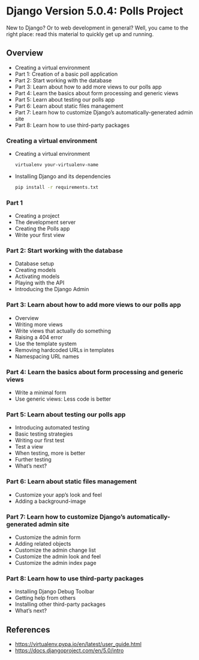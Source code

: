 # Django Version 5.0.4: Polls Project

New to Django? Or to web development in general? Well, you came to the right place: read this material to quickly get up and running.

## Overview

- Creating a virtual environment
- Part 1: Creation of a basic poll application
- Part 2: Start working with the database
- Part 3: Learn about how to add more views to our polls app
- Part 4: Learn the basics about form processing and generic views
- Part 5: Learn about testing our polls app
- Part 6: Learn about static files management
- Part 7: Learn how to customize Django’s automatically-generated admin site
- Part 8: Learn how to use third-party packages

### Creating a virtual environment

- Creating a virtual environment

    ```bash
    virtualenv your-virtualenv-name
    ```

- Installing Django and its dependencies

    ```bash
    pip install -r requirements.txt
    ```

### Part 1

- Creating a project
- The development server
- Creating the Polls app
- Write your first view

### Part 2: Start working with the database

- Database setup
- Creating models
- Activating models
- Playing with the API
- Introducing the Django Admin

### Part 3: Learn about how to add more views to our polls app

- Overview
- Writing more views
- Write views that actually do something
- Raising a 404 error
- Use the template system
- Removing hardcoded URLs in templates
- Namespacing URL names

### Part 4: Learn the basics about form processing and generic views

- Write a minimal form
- Use generic views: Less code is better

### Part 5: Learn about testing our polls app

- Introducing automated testing
- Basic testing strategies
- Writing our first test
- Test a view
- When testing, more is better
- Further testing
- What’s next?

### Part 6: Learn about static files management

- Customize your app’s look and feel
- Adding a background-image

### Part 7: Learn how to customize Django’s automatically-generated admin site

- Customize the admin form
- Adding related objects
- Customize the admin change list
- Customize the admin look and feel
- Customize the admin index page

### Part 8: Learn how to use third-party packages

- Installing Django Debug Toolbar
- Getting help from others
- Installing other third-party packages
- What’s next?

## References

- <https://virtualenv.pypa.io/en/latest/user_guide.html>
- <https://docs.djangoproject.com/en/5.0/intro>
